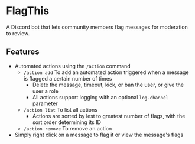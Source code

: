# FlagThis
A Discord bot that lets community members flag messages for moderation to review.
## Features
* Automated actions using the `/action` command
  * `/action add` To add an automated action triggered when a message is flagged a certain number of times
    * Delete the message, timeout, kick, or ban the user, or give the user a role
    * All actions support logging with an optional `log-channel` parameter
  * `/action list` To list all actions
    * Actions are sorted by lest to greatest number of flags, with the sort order determining its ID
  * `/action remove` To remove an action
* Simply right click on a message to flag it or view the message's flags
